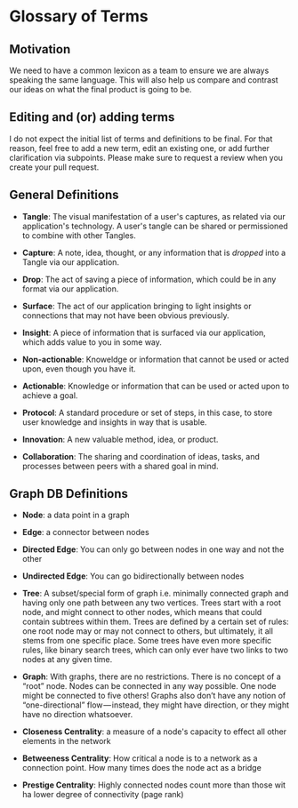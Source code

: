 # Glossary of Terms

## Motivation

We need to have a common lexicon as a team to ensure we are always speaking the same language. This will also help us compare and contrast our ideas on what the final product is going to be.

## Editing and (or) adding terms

I do not expect the initial list of terms and definitions to be final. For that reason, feel free to add a new term, edit an existing one, or add further clarification via subpoints. Please make sure to request a review when you create your pull request.

## General Definitions

* **Tangle**: The visual manifestation of a user's captures, as related via our application's technology. A user's tangle can be shared or permissioned to combine with other Tangles.

* **Capture**: A note, idea, thought, or any information that is *dropped* into a Tangle via our application.

* **Drop**: The act of saving a piece of information, which could be in any format via our application.

* **Surface**: The act of our application bringing to light insights or connections that may not have been obvious previously.

* **Insight**: A piece of information that is surfaced via our application, which adds value to you in some way.

* **Non-actionable**: Knoweldge or information that cannot be used or acted upon, even though you have it.

* **Actionable**: Knowledge or information that can be used or acted upon to achieve a goal.

* **Protocol**: A standard procedure or set of steps, in this case, to store user knowledge and insights in way that is usable.

* **Innovation**: A new valuable method, idea, or product.

* **Collaboration**: The sharing and coordination of ideas, tasks, and processes between peers with a shared goal in mind.

## Graph DB Definitions

* **Node**: a data point in a graph

* **Edge**: a connector between nodes

* **Directed Edge**: You can only go between nodes in one way and not the other

* **Undirected Edge**: You can go bidirectionally between nodes

* **Tree**: A subset/special form of graph i.e. minimally connected graph and having only one path between any two vertices. Trees start with a root node, and might connect to other nodes, which means that could contain subtrees within them. Trees are defined by a certain set of rules: one root node may or may not connect to others, but ultimately, it all stems from one specific place. Some trees have even more specific rules, like binary search trees, which can only ever have two links to two nodes at any given time.

* **Graph**: With graphs, there are no restrictions. There is no concept of a “root” node. Nodes can be connected in any way possible. One node might be connected to five others! Graphs also don’t have any notion of “one-directional” flow — instead, they might have direction, or they might have no direction whatsoever. 

* **Closeness Centrality**: a measure of a node's capacity to effect all other elements in the network

* **Betweeness Centrality**: How critical a node is to a network as a connection point. How many times does the node act as a bridge

* **Prestige Centrality**: Highly connected nodes count more than those wit ha lower degree of connectivity (page rank)